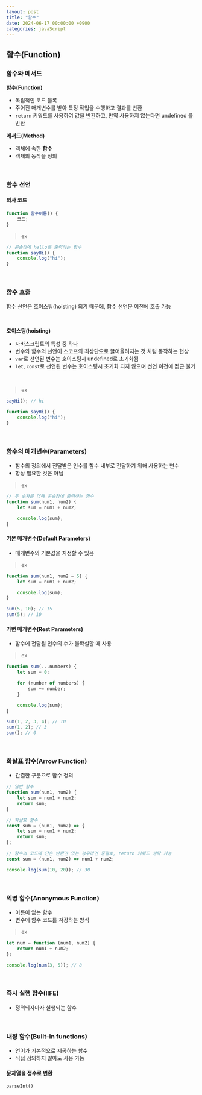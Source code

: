 ```yaml
---
layout: post
title: "함수"
date: 2024-06-17 00:00:00 +0900
categories: javaScript
---
```


## 함수(Function)

### 함수와 메서드

**함수(Function)**<br>

-   독립적인 코드 블록
-   주어진 매개변수를 받아 특정 작업을 수행하고 결과를 반환
-   `return` 키워드를 사용하여 값을 반환하고, 만약 사용하지 않는다면 undefined 를 반환

**메서드(Method)**<br>

-   객체에 속한 <b>함수</b>
-   객체의 동작을 정의

<br>

### 함수 선언

#### 의사 코드

```javascript
function 함수이름() {
    코드;
}
```

> ex

```javascript
// 콘솔창에 hello를 출력하는 함수
function sayHi() {
    console.log("hi");
}
```

<br>

### 함수 호출

함수 선언은 호이스팅(hoisting) 되기 때문에, 함수 선언문 이전에 호출 가능

<br>

**호이스팅(hoisting)**

-   자바스크립트의 특성 중 하나
-   변수와 함수의 선언이 스코프의 최상단으로 끌어올려지는 것 처럼 동작하는 현상
-   `var`로 선언된 변수는 호이스팅시 undefined로 초기화됨
-   `let`, `const`로 선언된 변수는 호이스팅시 초기화 되지 않으며 선언 이전에 접근 불가

<br>

> ex

```javascript
sayHi(); // hi

function sayHi() {
    console.log("hi");
}
```

<br>

### 함수의 매개변수(Parameters)

-   함수의 정의에서 전달받은 인수를 함수 내부로 전달하기 위해 사용하는 변수
-   항상 필요한 것은 아님

> ex

```javascript
// 두 숫자를 더해 콘솔창에 출력하는 함수
function sum(num1, num2) {
    let sum = num1 + num2;

    console.log(sum);
}
```

#### 기본 매개변수(Default Parameters)

-   매개변수의 기본값을 지정할 수 있음

> ex

```javascript
function sum(num1, num2 = 5) {
    let sum = num1 + num2;

    console.log(sum);
}

sum(5, 10); // 15
sum(5); // 10
```

#### 가변 매개변수(Rest Parameters)

-   함수에 전달될 인수의 수가 불확실할 때 사용

> ex

```javascript
function sum(...numbers) {
    let sum = 0;

    for (number of numbers) {
        sum += number;
    }

    console.log(sum);
}

sum(1, 2, 3, 4); // 10
sum(1, 2); // 3
sum(); // 0
```

<br>

### 화살표 함수(Arrow Function)

-   간결한 구문으로 함수 정의

```javascript
// 일반 함수
function sum(num1, num2) {
    let sum = num1 + num2;
    return sum;
}

// 화살표 함수
const sum = (num1, num2) => {
    let sum = num1 + num2;
    return sum;
};

// 함수의 코드에 단순 반환만 있는 경우라면 중괄호, return 키워드 생략 가능
const sum = (num1, num2) => num1 + num2;

console.log(sum(10, 20)); // 30
```

<br>

### 익명 함수(Anonymous Function)

-   이름이 없는 함수
-   변수에 함수 코드를 저장하는 방식

> ex

```javascript
let num = function (num1, num2) {
    return num1 + num2;
};

console.log(num(3, 5)); // 8
```

<br>

### 즉시 실행 함수(IIFE)

-   정의되자마자 실행되는 함수

<br>

### 내장 함수(Built-in functions)

-   언어가 기본적으로 제공하는 함수
-   직접 정의하지 않아도 사용 가능

#### 문자열을 정수로 변환

`parseInt()`

```javascript

```

####
